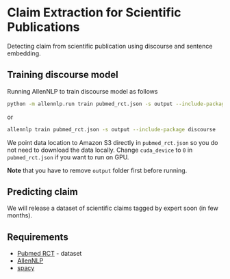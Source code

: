 # Claim Extraction for Scientific Publications

Detecting claim from scientific publication using discourse and sentence embedding.


## Training discourse model

Running AllenNLP to train discourse model as follows

```bash
python -m allennlp.run train pubmed_rct.json -s output --include-package discourse
```

or

```bash
allennlp train pubmed_rct.json -s output --include-package discourse
```

We point data location to Amazon S3 directly in `pubmed_rct.json`
so you do not need to download the data locally. Change `cuda_device` to `0` in  
`pubmed_rct.json` if you want to run on GPU.

**Note** that you have to remove `output` folder first before running.


## Predicting claim

We will release a dataset of scientific claims tagged by expert soon (in few months).


## Requirements

- [Pubmed RCT](https://github.com/Franck-Dernoncourt/pubmed-rct) - dataset
- [AllenNLP](https://github.com/allenai/allennlp)
- [spacy](https://github.com/explosion/spaCy)
